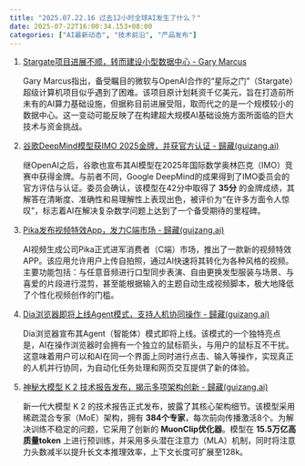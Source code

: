 ```yaml
---
title: "2025.07.22.16 过去12小时全球AI发生了什么？"
date: 2025-07-22T16:00:34.153+08:00
categories: ["AI最新动态", "技术前沿", "产品发布"]
---
```


1. [Stargate项目进展不顺，转而建设小型数据中心 - Gary Marcus](https://x.com/GaryMarcus/status/1947521628805730740)

   Gary Marcus指出，备受瞩目的微软与OpenAI合作的“星际之门”（Stargate）超级计算机项目似乎遇到了困难。该项目原计划耗资千亿美元，旨在打造前所未有的AI算力基础设施，但据称目前进展受阻，取而代之的是一个规模较小的数据中心。这一变动可能反映了在构建超大规模AI基础设施方面所面临的巨大技术与资金挑战。

2. [谷歌DeepMind模型获IMO 2025金牌，并获官方认证 - 歸藏(guizang.ai)](https://x.com/op7418/status/1947521162185216164)

   继OpenAI之后，谷歌也宣布其AI模型在2025年国际数学奥林匹克（IMO）竞赛中获得金牌。与前者不同，Google DeepMind的成果得到了IMO委员会的官方评估与认证。委员会确认，该模型在42分中取得了 **35分** 的金牌成绩，其解答在清晰度、准确性和易理解性上表现出色，被评价为“在许多方面令人惊叹”，标志着AI在解决复杂数学问题上达到了一个备受期待的里程碑。

3. [Pika发布视频特效App，发力C端市场 - 歸藏(guizang.ai)](https://x.com/op7418/status/1947519445011980471)

   AI视频生成公司Pika正式进军消费者（C端）市场，推出了一款新的视频特效APP。该应用允许用户上传自拍照，通过AI快速将其转化为各种风格的视频。主要功能包括：与任意音频进行口型同步表演、自由更换发型服装与场景、与喜爱的片段进行混剪，甚至能根据输入的主题自动生成视频脚本，极大地降低了个性化视频创作的门槛。

4. [Dia浏览器即将上线Agent模式，支持人机协同操作 - 歸藏(guizang.ai)](https://x.com/op7418/status/1947517021530608115)

   Dia浏览器宣布其Agent（智能体）模式即将上线。该模式的一个独特亮点是，AI在操作浏览器时会拥有一个独立的鼠标箭头，与用户的鼠标互不干扰。这意味着用户可以和AI在同一个界面上同时进行点击、输入等操作，实现真正的人机并行协同，为自动化任务处理和网页交互提供了新的体验。

5. [神秘大模型 K 2 技术报告发布，揭示多项架构创新 - 歸藏(guizang.ai)](https://x.com/op7418/status/1947516203695804449)

   新一代大模型 K 2 的技术报告正式发布，披露了其核心架构细节。该模型采用稀疏混合专家（MoE）架构，拥有 **384个专家**，每次前向传播激活8个。为解决训练不稳定的问题，它采用了创新的 **MuonClip优化器**。模型在 **15.5万亿高质量token** 上进行预训练，并采用多头潜在注意力（MLA）机制，同时将注意力头数减半以提升长文本推理效率，上下文长度可扩展至128k。